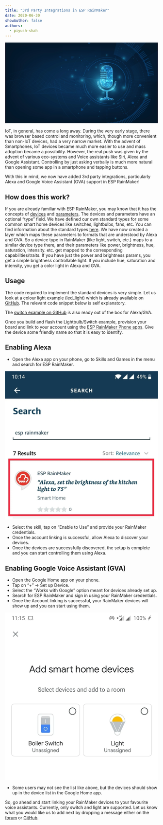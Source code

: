 ```yaml
---
title: "3rd Party Integrations in ESP RainMaker"
date: 2020-06-30
showAuthor: false
authors: 
  - piyush-shah
---
```

![](img/rd-1.webp)

IoT, in general, has come a long away. During the very early stage, there was browser based control and monitoring, which, though more convenient than non-IoT devices, had a very narrow market. With the advent of Smartphones, IoT devices became much more easier to use and mass adoption became a possibility. However, the real push was given by the advent of various eco-systems and Voice assistants like Siri, Alexa and Google Assistant. Controlling by just asking verbally is much more natural than opening some app in a smartphone and tapping buttons.

With this in mind, we now have added 3rd party integrations, particularly Alexa and Google Voice Assistant (GVA) support in ESP RainMaker!

## How does this work?

If you are already familiar with ESP RainMaker, you may know that it has the concepts of [devices](https://rainmaker.espressif.com/docs/spec-concepts.html#devices) and [parameters](https://rainmaker.espressif.com/docs/spec-concepts.html#parameters). The devices and parameters have an optional “type” field. We have defined our own standard types for some common smart home devices like switches, lightbulbs, fans, etc. You can find information about the standard types [here](https://rainmaker.espressif.com/docs/standard-types.html). We have now created a layer which maps these parameters to formats that are understood by Alexa and GVA. So a device type in RainMaker (like light, switch, etc.) maps to a similar device type there, and their parameters like power, brightness, hue, saturation, intensity. etc. get mapped to the corresponding capabilities/traits. If you have just the power and brightness params, you get a simple brightness controllable light. If you include hue, saturation and intensity, you get a color light in Alexa and GVA.

## Usage

The code required to implement the standard devices is very simple. Let us look at a colour light example (led_light) which is already available on [GitHub](https://github.com/espressif/esp-rainmaker/tree/master/examples/led_light). The relevant code snippet below is self explanatory.

The [switch example on GitHub](https://github.com/espressif/esp-rainmaker/tree/master/examples/switch) is also ready out of the box for Alexa/GVA.

Once you build and flash the Lightbulb/Switch example, provision your board and link to your account using the [ESP RainMaker Phone apps](https://rainmaker.espressif.com/docs/quick-links.html#phone-apps). Give the device some friendly name so that it is easy to identify.

## Enabling Alexa

- Open the Alexa app on your phone, go to Skills and Games in the menu and search for ESP RainMaker.

![](img/rd-2.webp)

- Select the skill, tap on “Enable to Use” and provide your RainMaker credentials.
- Once the account linking is successful, allow Alexa to discover your devices.
- Once the devices are successfully discovered, the setup is complete and you can start controlling them using Alexa.

## Enabling Google Voice Assistant (GVA)

- Open the Google Home app on your phone.
- Tap on “+” -> Set up Device.
- Select the “Works with Google” option meant for devices already set up.
- Search for ESP RainMaker and sign in using your RainMaker credentials.
- Once the Account linking is successful, your RainMaker devices will show up and you can start using them.

![](img/rd-3.webp)

- Some users may not see the list like above, but the devices should show up in the device list in the Google Home app.

So, go ahead and start linking your RainMaker devices to your favourite voice assistants. Currently, only switch and light are supported. Let us know what you would like us to add next by dropping a message either on the [forum](https://esp32.com/viewforum.php?f=41) or [GitHub](https://github.com/espressif/esp-rainmaker/issues).
